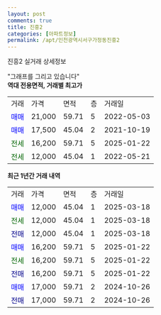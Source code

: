```yaml
---
layout: post
comments: true
title: 진흥2
categories: [아파트정보]
permalink: /apt/인천광역시서구가정동진흥2
---
```


진흥2 실거래 상세정보

<script type="text/javascript">
  google.charts.load('current', {'packages':['line', 'corechart']});
  google.charts.setOnLoadCallback(drawChart);

  function drawChart() {
    var data = new google.visualization.DataTable();
    data.addColumn('date', '거래일');
    data.addColumn('number', "매매");
    data.addColumn('number', "전세");
    data.addColumn('number', "전매");

    data.addRows([[new Date(Date.parse("2025-03-18")), 12000, null, null], [new Date(Date.parse("2025-03-18")), null, 12000, null], [new Date(Date.parse("2025-03-18")), null, null, 12000], [new Date(Date.parse("2025-01-22")), 16200, null, null], [new Date(Date.parse("2025-01-22")), null, 16200, null], [new Date(Date.parse("2025-01-22")), null, null, 16200], [new Date(Date.parse("2024-10-26")), 17000, null, null], [new Date(Date.parse("2024-10-26")), null, null, 17000]]);

    var options = {
      hAxis: {
        format: 'yyyy/MM/dd'
      },    
      lineWidth: 0,
      pointsVisible: true,    
      title: '최근 1년간 유형별 실거래가 분포',
      legend: { position: 'bottom' }
    };

    var formatter = new google.visualization.NumberFormat({pattern:'###,###'} );
    formatter.format(data, 1);
    formatter.format(data, 2);
    
    setTimeout(function() {
        var chart = new google.visualization.LineChart(document.getElementById('columnchart_material'));
        chart.draw(data, (options));
        document.getElementById('loading').style.display = 'none';
    }, 200);
  }
</script>


<div id="loading" style="z-index:20; display: block; margin-left: 0px">"그래프를 그리고 있습니다"</div>
<div id="columnchart_material" style="width: 95%; margin-left: 0px; display: block"></div>
<!-- contents start -->
<b>역대 전용면적, 거래별 최고가</b>
<table class="sortable">
    <tr>
      <td>거래</td>
      <td>가격</td>
      <td>면적</td>
      <td>층</td>
      <td>거래일</td>
    </tr>
        <tr>
          <td><a style="color: blue">매매</a></td>
          <td>21,000</td>
          <td>59.71</td>
          <td>5</td>
          <td>2022-05-03</td>
        </tr>            <tr>
          <td><a style="color: blue">매매</a></td>
          <td>17,500</td>
          <td>45.04</td>
          <td>2</td>
          <td>2021-10-19</td>
        </tr>        
        <tr>
              <td><a style="color: darkgreen">전세</a></td>
              <td>16,200</td>
              <td>59.71</td>
              <td>5</td>
              <td>2025-01-22</td>
            </tr>            <tr>
              <td><a style="color: darkgreen">전세</a></td>
              <td>12,000</td>
              <td>45.04</td>
              <td>1</td>
              <td>2022-05-21</td>
            </tr>        
    
</table>

<b>최근 1년간 거래 내역</b>

<table class="sortable">
    <tr>
      <td>거래</td>
      <td>가격</td>
      <td>면적</td>
      <td>층</td>
      <td>거래일</td>
    </tr>
    <tr>
      <td><a style="color: blue">매매</a></td>
      <td>12,000</td>
      <td>45.04</td>
      <td>1</td>
      <td>2025-03-18</td>
    </tr>          <tr>
      <td><a style="color: darkgreen">전세</a></td>
      <td>12,000</td>
      <td>45.04</td>
      <td>1</td>
      <td>2025-03-18</td>
    </tr>          <tr>
      <td><a style="color: darkblue">전매</a></td>
      <td>12,000</td>
      <td>45.04</td>
      <td>1</td>
      <td>2025-03-18</td>
    </tr>          <tr>
      <td><a style="color: blue">매매</a></td>
      <td>16,200</td>
      <td>59.71</td>
      <td>5</td>
      <td>2025-01-22</td>
    </tr>          <tr>
      <td><a style="color: darkgreen">전세</a></td>
      <td>16,200</td>
      <td>59.71</td>
      <td>5</td>
      <td>2025-01-22</td>
    </tr>          <tr>
      <td><a style="color: darkblue">전매</a></td>
      <td>16,200</td>
      <td>59.71</td>
      <td>5</td>
      <td>2025-01-22</td>
    </tr>          <tr>
      <td><a style="color: blue">매매</a></td>
      <td>17,000</td>
      <td>59.71</td>
      <td>2</td>
      <td>2024-10-26</td>
    </tr>          <tr>
      <td><a style="color: darkblue">전매</a></td>
      <td>17,000</td>
      <td>59.71</td>
      <td>2</td>
      <td>2024-10-26</td>
    </tr>      </table>
<!-- contents end -->    

